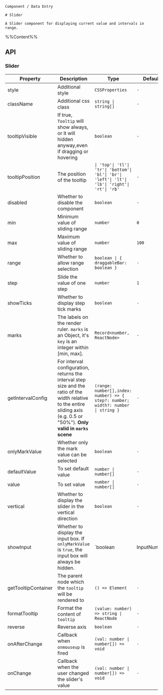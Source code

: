 `````
Component / Data Entry

# Slider

A Slider component for displaying current value and intervals in range.
`````

%%Content%%

## API

### Slider

|Property|Description|Type|DefaultValue|Version|
|---|---|---|---|---|
|style|Additional style|`CSSProperties`|`-`|-|
|className|Additional css class|`string \| string[]`|`-`|-|
|tooltipVisible|If true, `Tooltip` will show always, or it will hidden anyway,even if dragging or hovering|`boolean`|`-`|-|
|tooltipPosition|The position of the tooltip|`\| 'top'\| 'tl'\| 'tr'\| 'bottom'\| 'bl'\| 'br'\| 'left'\| 'lt'\| 'lb'\| 'right'\| 'rt'\| 'rb'`|`-`|-|
|disabled|Whether to disable the component|`boolean`|`-`|-|
|min|Minimum value of sliding range|`number`|`0`|-|
|max|Maximum value of sliding range|`number`|`100`|-|
|range|Whether to allow range selection|`boolean \| { draggableBar: boolean }`|`-`|2.14.0|
|step|Slide the value of one step|`number`|`1`|-|
|showTicks|Whether to display step tick marks|`boolean`|`-`|-|
|marks|The labels on the render ruler. `marks` is an Object, it's `key` is an integer within [min, max].|`Record<number, ReactNode>`|`-`|-|
|getIntervalConfig|For interval configuration, returns the interval step size and the ratio of the width relative to the entire sliding axis (e.g. 0.5 or "50%"). **Only valid in `marks` scene**|`(range: number[],index: number) => { step?: number; width?: number \| string }`|`-`|2.30.0|
|onlyMarkValue|Whether only the mark value can be selected|`boolean`|`-`|-|
|defaultValue|To set default value|`number \| number[]`|`-`|-|
|value|To set value|`number \| number[]`|`-`|-|
|vertical|Whether to display the slider in the vertical direction|`boolean`|`-`|-|
|showInput|Whether to display the input box. If `onlyMarkValue` is `true`, the input box will always be hidden.|`boolean | InputNumberProps | InputNumberProps[]`|`-`|-|
|getTooltipContainer|The parent node which the `tooltip` will be rendered to|`() => Element`|`-`|-|
|formatTooltip|Format the content of `tooltip`|`(value: number) => string \| ReactNode`|`-`|-|
|reverse|Reverse axis|`boolean`|`-`|-|
|onAfterChange|Callback when `onmouseup` is fired|`(val: number \| number[]) => void`|`-`|2.20.0|
|onChange|Callback when the user changed the slider's value|`(val: number \| number[]) => void`|`-`|-|
